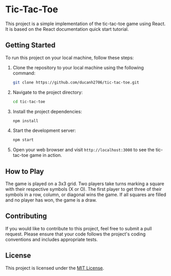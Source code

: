 # Tic-Tac-Toe

This project is a simple implementation of the tic-tac-toe game using React. It is based on the React documentation quick start tutorial.

## Getting Started

To run this project on your local machine, follow these steps:

1. Clone the repository to your local machine using the following command:

    ```bash
    git clone https://github.com/ducanh2706/tic-tac-toe.git
    ```

2. Navigate to the project directory:

    ```bash
    cd tic-tac-toe
    ```

3. Install the project dependencies:

    ```bash
    npm install
    ```

4. Start the development server:

    ```bash
    npm start
    ```

5. Open your web browser and visit `http://localhost:3000` to see the tic-tac-toe game in action.

## How to Play

The game is played on a 3x3 grid. Two players take turns marking a square with their respective symbols (X or O). The first player to get three of their symbols in a row, column, or diagonal wins the game. If all squares are filled and no player has won, the game is a draw.

## Contributing

If you would like to contribute to this project, feel free to submit a pull request. Please ensure that your code follows the project's coding conventions and includes appropriate tests.

## License

This project is licensed under the [MIT License](LICENSE).